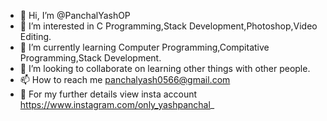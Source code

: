 - 👋 Hi, I’m @PanchalYashOP
- 👀 I’m interested in C Programming,Stack Development,Photoshop,Video Editing.
- 🌱 I’m currently learning Computer Programming,Compitative Programming,Stack Development.
- 💞️ I’m looking to collaborate on learning other things with other people.
- 📫 How to reach me panchalyash0566@gmail.com
- 🙌 For my further details view insta account https://www.instagram.com/only_yashpanchal_
<!---
PanchalYashOP/PanchalYashOP is a ✨ special ✨ repository because its `README.md` (this file) appears on your GitHub profile.
You can click the Preview link to take a look at your changes.
--->
